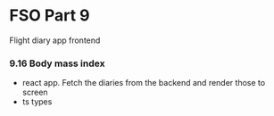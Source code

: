# FSO Part 9

  Flight diary app frontend

### 9.16 Body mass index

  - react app. Fetch the diaries from the backend and render those to screen
  - ts types